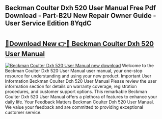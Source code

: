 ## Beckman Coulter Dxh 520 User Manual Free Pdf Download - Part-B2U New Repair Owner Guide - User Service Edition 8YqdC

# <h2><a href="http://bc33774.oget.top/?id=Beckman+Coulter+Dxh+520+User+Manual">🔗Download New 👉🔴 Beckman Coulter Dxh 520 User Manual</a></h2>

[![Beckman Coulter Dxh 520 User Manual new download](https://i.imgur.com/5g1atiW.png)](http://bc33774.oget.top/?id=Beckman+Coulter+Dxh+520+User+Manual)
Welcome to the Beckman Coulter Dxh 520 User Manual user manual, your one-stop resource for understanding and using your new product. Important User Information Beckman Coulter Dxh 520 User Manual Please review the user information section for details on warranty coverage, registration procedures, and customer support options. This remarkable Beckman Coulter Dxh 520 User Manual offers a plethora of features to enhance your daily life. Your Feedback Matters Beckman Coulter Dxh 520 User Manual. We value your feedback and are committed to providing exceptional customer service.
